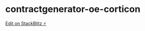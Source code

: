 # contractgenerator-oe-corticon

[Edit on StackBlitz ⚡️](https://stackblitz.com/edit/contractgenerator-oe-corticon)
